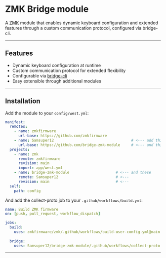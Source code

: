 # ZMK Bridge module

A [ZMK](https://zmk.dev) module that enables dynamic keyboard configuration and extended features through a custom communication protocol, configured via bridge-cli.

---

## Features
- Dynamic keyboard configuration at runtime
- Custom communication protocol for extended flexibility
- Configurable via [bridge-cli](https://github.com/Samsuper12/zmk-bridge-cli)
- Easy extensible through additional modules
---

## Installation

Add the module to your `config/west.yml`:
```yaml
manifest:
  remotes:
    - name: zmkfirmware
      url-base: https://github.com/zmkfirmware
    - name: Samsuper12                                   # <--- add this
      url-base: https://github.com/bridge-zmk-module     # <--- and this
  projects:
    - name: zmk
      remote: zmkfirmware
      revision: main
      import: app/west.yml
    - name: bridge-zmk-module                     # <--- and these
      remote: Samsuper12                          # <---
      revision: main                              # <---
  self:
    path: config
```

And add the collect-proto job to your `.github/workflows/build.yml`:
```yaml
name: Build ZMK firmware
on: [push, pull_request, workflow_dispatch]

jobs:
  build:
    uses: zmkfirmware/zmk/.github/workflows/build-user-config.yml@main
  
  bridge:                                                                         # <--- add these
    uses: Samsuper12/bridge-zmk-module/.github/workflows/collect-proto.yml@main   # 

```

---
